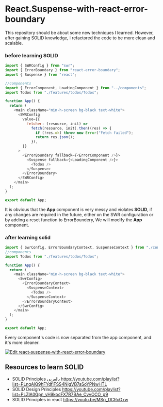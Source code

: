 # React.Suspense-with-react-error-boundary
This repository should be about some new techniques I learned. However, after gaining SOLID knowledge, I refactored the code to be more clean and scalable.
### before learning SOLID
```javascript
import { SWRConfig } from "swr";
import { ErrorBoundary } from "react-error-boundary";
import { Suspense } from "react";

//components
import { ErrorComponent, LoadingComponent } from "../components";
import Todos from "./features/todos/Todos";

function App() {
  return (
    <main className="min-h-screen bg-black text-white">
      <SWRConfig
        value={{
          fetcher: (resource, init) =>
            fetch(resource, init).then((res) => {
              if (!res.ok) throw new Error("Fetch failed");
              return res.json();
            }),
        }}
      >
        <ErrorBoundary fallback={<ErrorComponent />}>
          <Suspense fallback={<LoadingComponent />}>
            <Todos />
          </Suspense>
        </ErrorBoundary>
      </SWRConfig>
    </main>
  );
}

export default App;

```
It is obvious that the **App** component is very messy and violates **SOLID**, if any changes are required in the future, either on the SWR configuration or by adding a reset function to ErrorBoundery, We will modify the **App** component. 
### after learning solid
```javascript
import { SwrConfig, ErrorBoundaryContext, SuspenseContext } from "./context";
//components
import Todos from "./features/todos/Todos";

function App() {
  return (
    <main className="min-h-screen bg-black text-white">
      <SwrConfig>
        <ErrorBoundaryContext>
          <SuspenseContext>
            <Todos />
          </SuspenseContext>
        </ErrorBoundaryContext>
      </SwrConfig>
    </main>
  );
}

export default App;

```
Every component's code is now separated from the app component, and it's more cleaner.

[![Edit react-suspense-with-react-error-boundary](https://codesandbox.io/static/img/play-codesandbox.svg)](https://codesandbox.io/s/github/dev-mkr/React.Suspense-with-react-error-boundary/tree/main/?fontsize=14&hidenavigation=1&theme=dark)
## Resources to learn SOLID
- SOLID Principles بالعربى https://youtube.com/playlist?list=PLnqAlQ9hFYdflFSS4NigVB7aSoYPNwHTL
- SOLID Design Principles https://youtube.com/playlist?list=PLZlA0Gpn_vH9kocFX7R7BAe_CvvOCO_p9
-  SOLID Principles in react https://youtu.be/MSq_DCRxOxw

